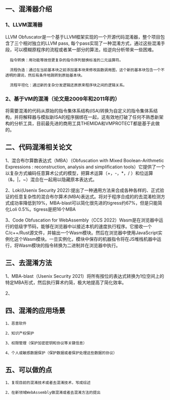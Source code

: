 ## 一、混淆器介绍

### 1、LLVM混淆器
  LLVM Obfuscator是一个基于LLVM框架实现的一个开源代码混淆器，整个项目包含了三个相对独立的LLVM pass, 每个pass实现了一种混淆方式，通过这些混淆手段，可以模糊原程序的流程或者某一部分的算法，给逆向分析带来一些困难。
  
      指令转换：用功能等效但更复杂的指令序列替换标准的二元运算符。
      
      流程伪造：通过在当前基本块之前添加基本块来修改函数调用图，这个新的基本块包含一个不透明的谓词，然后有条件地跳转到原始基本块。
      
      流程平坦化：通过新的复杂分发逻辑还原原来程序块之间的逻辑关系。

### 2、基于VM的混淆（论文是2009年和2011年的）
  将需要混淆的代码从原始的指令集体系结构(ISA)转换为自定义的指令集体系结构，并将解释器与模拟新ISA的程序捆绑在一起，这有效地打破了任何不熟悉新架构的分析工具，目前最先进的商用工具THEMIDA和VMPROTECT都是基于此做的。
  
## 二、代码混淆相关论文
  
  1、混合布尔算数表达式（MBA）（Obfuscation with Mixed Boolean-Arithmetic Expressions : reconstruction, analysis and simplification tools）它提供了一个以复杂方式编码任意算术公式的模型，把算术运算（+，-，*，/ ）和位运算（&，|，~）混合在一起用以隐藏原本表达式。
  
  2、Loki(Usenix Security 2022):提出了一种通用方法来合成各种各样的、正式验证的任意复杂性的混合布尔算术(MBA)表达式。将对于程序合成的的去混淆检测方式成功率降低到19%，MBA-blast可以简化很先进的tigress约67%，但是只能简化Loli 0.5%。tigress是把16个MBA
  
  3、Code Obfuscation for WebAssembly（CCS 2022）Wasm是在浏览器中运行的低级字节码，能够在浏览器中以接近本机的速度执行程序。它接收一个C/c++/Rust源文件，并输出一个Wasm模块。然后在浏览器中使用JavaScript实例化这个Wasm模块。一旦实例化，模块中保存的机器指令将在JS堆栈机器中运行，将Wasm模块的指令转换为二进制并在浏览器中执行。
  
## 三、去混淆方法
  
  1、MBA-blast（Usenix Security 2021）将所有按位的表达式转换为1位空间上的特定MBA形式，然后执行算术约简，极大地提高了简化效率。
  
  2、

## 四、混淆的应用场景
  
    1、恶意软件
    
    2、知识产权保护
    
    3、权限管理（保护加密密钥和协议等关键信息）
    
    4、个人或敏感数据保护（保护数据或者保护处理这些数据的协议）
    
## 五、可以做的点

    1、复现目前的混淆技术或者去混淆技术，写成综述
    
    2、在新领域WebAssembly做混淆或者去混淆方法的提出
    
